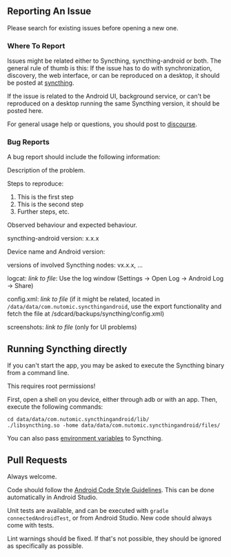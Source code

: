 ## Reporting An Issue

Please search for existing issues before opening a new one.

### Where To Report

Issues might be related either to Syncthing, syncthing-android or both. The general rule of thumb is this:
If the issue has to do with synchronization, discovery, the web interface, or can be reproduced on a desktop, it should be posted at [syncthing](https://github.com/calmh/syncthing/issues).

If the issue is related to the Android UI, background service, or can't be reproduced on a desktop running the same Syncthing version, it should be posted here.

For general usage help or questions, you should post to [discourse](http://discourse.syncthing.net/category/support).

### Bug Reports

A bug report should include the following information:

Description of the problem.

Steps to reproduce:

1. This is the first step
2. This is the second step
3. Further steps, etc.

Observed behaviour and expected behaviour.

syncthing-android version: x.x.x

Device name and Android version:

versions of involved Syncthing nodes: vx.x.x, ...

logcat: *link to file*: Use the log window (Settings -> Open Log -> Android Log -> Share)

config.xml: *link to file* (if it might be related, located in `/data/data/com.nutomic.syncthingandroid`, use the export functionality and fetch the file at /sdcard/backups/syncthing/config.xml)

screenshots: *link to file* (only for UI problems)


## Running Syncthing directly

If you can't start the app, you may be asked to execute the Syncthing binary from a command line.

This requires root permissions!

First, open a shell on you device, either through adb or with an app. Then, execute the following commands:
```
cd data/data/com.nutomic.syncthingandroid/lib/
./libsyncthing.so -home data/data/com.nutomic.syncthingandroid/files/
```

You can also pass [environment variables](http://docs.syncthing.net/dev/debugging.html#debugging) to Syncthing.



## Pull Requests

Always welcome.

Code should follow the [Android Code Style Guidelines](https://source.android.com/source/code-style.html#java-language-rules). This can be done automatically in Android Studio.

Unit tests are available, and can be executed with `gradle connectedAndroidTest`, or from Android Studio. New code should always come with tests.

Lint warnings should be fixed. If that's not possible, they should be ignored as specifically as possible.

